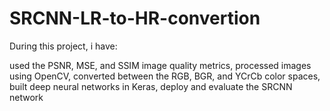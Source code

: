 # SRCNN-LR-to-HR-convertion
During this project, i have:

used the PSNR, MSE, and SSIM image quality metrics,
processed images using OpenCV,
converted between the RGB, BGR, and YCrCb color spaces,
built deep neural networks in Keras,
deploy and evaluate the SRCNN network
